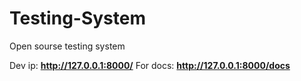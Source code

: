 # Testing-System
Open sourse testing system


Dev ip:   <b>http://127.0.0.1:8000/</b>
For docs: <b>http://127.0.0.1:8000/docs</b>